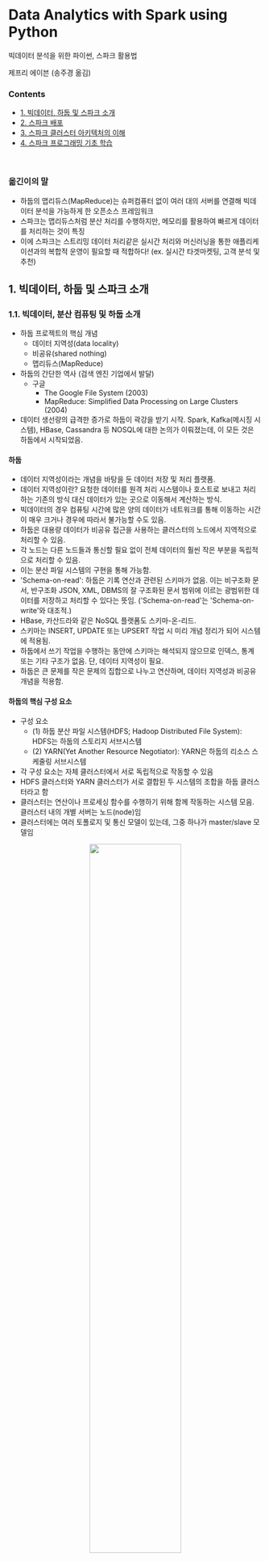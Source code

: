 # Data Analytics with Spark using Python

빅데이터 분석을 위한 파이썬, 스파크 활용법

제프리 에이븐 (송주경 옮김)


### Contents
* [1. 빅데이터, 하둡 및 스파크 소개](#1.-빅데이터,-하둡-및-스파크-소개)
* [2. 스파크 배포](#2.-스파크-배포)
* [3. 스파크 클러스터 아키텍처의 이해](#3.-스파크-클러스터-아키텍처의-이해)
* [4. 스파크 프로그래밍 기초 학습](#4.-스파크-프로그래밍-기초-학습)

<br>


### 옮긴이의 말

* 하둡의 맵리듀스(MapReduce)는 슈퍼컴퓨터 없이 여러 대의 서버를 연결해 빅데이터 분석을 가능하게 한 오픈소스 프레임워크
* 스파크는 맵리듀스처럼 분산 처리를 수행하지만, 메모리를 활용하여 빠르게 데이터를 처리하는 것이 특징
* 이에 스파크는 스트리밍 데이터 처리같은 실시간 처리와 머신러닝을 통한 애플리케이션과의 복합적 운영이 필요할 때 적합하다! (ex. 실시간 타겟마켓팅, 고객 분석 및 추천)



## 1. 빅데이터, 하둡 및 스파크 소개


### 1.1. 빅데이터, 분산 컴퓨팅 및 하둡 소개

* 하둡 프로젝트의 핵심 개념
   * 데이터 지역성(data locality)
   * 비공유(shared nothing)
   * 맵리듀스(MapReduce)
* 하둡의 간단한 역사 (검색 엔진 기업에서 발달)
   * 구글
      * The Google File System (2003)
      * MapReduce: Simplified Data Processing on Large Clusters (2004)
* 데이터 생선량의 급격한 증가로 하둡이 곽강을 받기 시작. Spark, Kafka(메시징 시스템), HBase, Cassandra 등 NOSQL에 대한 논의가 이뤄졌는데, 이 모든 것은 하둡에서 시작되었음.


#### 하둡

* 데이터 지역성이라는 개념을 바탕을 둔 데이터 저장 및 처리 플랫폼.
* 데이터 지역성이란? 요청한 데이터를 원격 처리 시스템이나 호스트로 보내고 처리하는 기존의 방식 대신 데이터가 있는 곳으로 이동해서 계산하는 방식.
* 빅데이터의 경우 컴퓨팅 시간에 많은 양의 데이터가 네트워크를 통해 이동하는 시간이 매우 크거나 경우에 따라서 불가능할 수도 있음.
* 하둡은 대용량 데이터가 비공유 접근을 사용하는 클러스터의 노드에서 지역적으로 처리할 수 있음.
* 각 노드는 다른 노드들과 통신할 필요 없이 전체 데이터의 훨씬 작은 부분을 독립적으로 처리할 수 있음.
* 이는 분산 파일 시스템의 구현을 통해 가능함.
* 'Schema-on-read': 하둡은 기록 연산과 관련된 스키마가 없음. 이는 비구조화 문서, 반구조화 JSON, XML, DBMS의 잘 구조화된 문서 범위에 이르는 광범위한 데이터를 저장하고 처리할 수 있다는 뜻임. ('Schema-on-read'는 'Schema-on-write'와 대조적.)
* HBase, 카산드라와 같은 NoSQL 플랫폼도 스키마-온-리드.
* 스키마는 INSERT, UPDATE 또는 UPSERT 작업 시 미리 개념 정리가 되어 시스템에 적용됨.
* 하둡에서 쓰기 작업을 수행하는 동안에 스키마는 해석되지 않으므로 인덱스, 통계 또는 기타 구조가 없음. 단, 데이터 지역성이 필요. 
* 하둡은 큰 문제를 작은 문제의 집합으로 나누고 연산하며, 데이터 지역성과 비공유 개념을 적용함.

#### 하둡의 핵심 구성 요소

* 구성 요소
   * (1) 하둡 분산 파일 시스템(HDFS; Hadoop Distributed File System): HDFS는 하둡의 스토리지 서브시스템 
   * (2) YARN(Yet Another Resource Negotiator): YARN은 하둡의 리소스 스케줄링 서브시스템
* 각 구성 요소는 자체 클러스터에서 서로 독립적으로 작동할 수 있음
* HDFS 클러스터와 YARN 클러스터가 서로 결합된 두 시스템의 조합을 하둡 클러스터라고 함
* 클러스터는 연산이나 프로세싱 함수를 수행하기 위해 함께 작동하는 시스템 모음. 클러스터 내의 개별 서버는 노드(node)임
* 클러스터에는 여러 토폴로지 및 통신 모델이 있는데, 그중 하나가 master/slave 모델임

<p align="center"><img src="https://github.com/gritmind/my-review-notes/blob/master/code/book/spark_using_python/images/pic_1_1.PNG" width="60%" height="60%"></p>


#### HDFS: 파일, 블록 및 메타데이터

* HDFS는 클러스터의 하나 이상의 노드(node)에 파일이 분산돼 있는 블록(block)으로 구성된 가상 파일시스템이다.
* Ingestion 프로세스
   * 파일시스템에 데이터를 업로드할 때 구성된 블록의 크기에 따라 무작위로 파일을 나눈다.
   * 그 후, 클러스터 노드 간에 블록을 분산 및 복제해서 내결함성(fault tolerance)을 달성하고, 데이터에 계산을 가져오는 목적으로 설계된 로컬에서 데이터를 처리할 수 있도록 한다.
* HDFS 블록은 DataNode라는 slave 노드 HDFS 클러스터 프로세스에 저장 및 관린된다.

...


#### YARN을 이용한 응용 스케줄링

* 하둡은 일반적으로 HDFS에서 데이터를 가져오고, HDFS에 데이터를 기록한다.
* YARN은 이런 하둡의 데이터 처리를 제어하고 조율한다.
* YARN 클러스터 아키텍쳐는 HDFS의 master/slave 클러스터 프레임워크와 같다.
* 여기서, HDFS는 ResourceManager라는 master 노드 데몬과 클러스터의 Worker나 slave 노드에서 실행되는 NodeManager라는 하나 이상의 slave 노드 데몬을 포함한다.
* ResourceManager는 클러스터에서 실행 중인 응용 프로그램에 클러스터 컴퓨팅 리소스를 부여한다.

...



### 1.2. 아파치 스파크 소개

* 맵리듀스 구현의 주요 단점은 맵(Map)과 리듀스(Reduce) 처리 단계 사이의 중간 데이터가 디스크에 잔류한다는 것이다.
* 맵리듀스 대안으로 스파크는 탄력적인 분산 데이터 집합(RDD; Resilient Distributed Dataset)이라는 분산형, 내결함성, 인메모리 구조를 구현한다.
* 스파크는 여러 컴퓨터에서 메모리 사용을 극대화해 전반적인 성능을 크게 향상시킨다.
* 스파크의 이러한 인메모리 구조의 재사용은 반복적인 머신러닝 작업 및 대화형 쿼리에 적합하다.
* 스파크는 JVM과 자바 런타임 위에 구축된 스칼라(Scala)로 작성되었다.
* 스파크는 개발자가 하드웨어 오류와 같은 인프라 또는 환경 문제가 아닌 논리에 집중할 수 있도록 높은 수준의 API 및 내결함성 프레임워크를 제공해 복잡한 다단계 데이터 처리 루틴을 만들 수 있게 한다.

#### 스파크 프로그램의 제출 유형

* 스파크 프로그램은 대화식 또는 배치 작업 (미니 배치 및 마이크로 배치 작업 포함)으로 실행할 수 있다.
* 대화형 프로그래밍 shell은 파이썬과 스칼라에서 사용할 수 있다.
* 비대화형 응용 프로그램은 spark-submit 명령을 사용해 제출할 수 있다.

#### 스파크 응용 프로그램의 입력/출력 유형

* 스파크는 주로 하둡에서 데이터를 처리하는 데 사용되며, 다음과 같은 다양한 소스 및 대상 시스템과도 함께 사용한다.
   * 로컬 또는 네크워크 파일 시스템
   * 아마존 S3 또는 Ceph와 같은 객체 저장소
   * 관계형 데이터베이스 시스템
   * 카산드라, HBase 등을 포함한 NoSQL 스토어
   * 카프카 같은 메시징 시스템

#### 스파크 RDD

* 스파크 RDD는 스파크 응용 프로그램의 기본 데이터 추상화 구조이다.
* 스파크와 다른 클러스터 컴퓨팅 프레임워크 사이의 주요 차별화 요소 중 하나이다.
* 스파크 RDD는 클러스터에 분산된 인메모리 데이터 모음으로 간주할 수 있다.
* 스파크 프로그램은 입력 데이터를 RDD에 로드하고 RDD를 후속 RDD로 변환한 다음, 최종 RDD에서 응용 프로그램의 최종 출력을 저장하거나 표시하는 것으로 구성되며, 스파크 코어 API를 사용한다.

#### 스파크와 하둡

* 하둡과 스파크는 비공유 및 데이터 지역성과 같은 핵심 병렬 처리 개념의 정립과 구현 과정에서 서로 밀접한 관련을 가진다.
* 하둡(일반적으로 HDFS)의 데이터 처리 프레임워크로 스파크를 배포할 수 있다.
* 스파크는 기본적으로 HDFS에서 파일을 읽고 HDFS로 데이터를 쓰는 기능이 있다.

#### 스파크의 리소스 스케줄러로서의 YARN

* YARN은 스파크 응용 프로그램에서 가장 일반적으로 사용되는 프로세스 스케줄러 중 하나다.
* YARN은 대개 하둡 클러스터의 HDFS와 함께 있으므로 스파크 응용 프로그램을 관리하기 편리한 플랫폼이다.
* YARN은 하둡 클러스터의 분산 노드에서 사용할 수 있는 컴퓨팅 리소스를 관리하므로
   * 스파크 처리 단계를 가능하면 병렬로 실행할 수 있도록 예약할 수 있다.
   * 또한, 스파크 응용 프로그램의 입력 소스로 HDFS를 사용하는 경우 YARN은 데이터 지역성을 최대한 활용하도록 맵 작업을 예약할 수 있다.
   * 이는 처리 초기 단계에서 네트워크를 통해 전송해야 하는 데이터의 양을 최소화할 수 있다.


### 1.3. 파이썬을 이용한 함수 프로그래밍

* 파이썬은 멀티 패러다임 프로그래밍 언어로서, 명령 지향 프로그래밍 방식 패러다임과 객체 지향 및 함수 패러다임을 완벽하게 지원하는 프로그래밍 패러다임을 결합한다.

#### 파이썬 함수 프로그래밍에서 사용되는 데이터 구조

* 스파크의 파이썬 RDD는 파이썬 객체의 분산 컬렉션을 단순하게 표현한 것으로서 파이썬에서 사용할 수 있는 다양한 데이터 구조를 먼저 이해해야 한다.

##### List 

* 리스트는 세 가지 주요 함수 프로그래밍(map(), reduce(), filter())뿐만 아니라 count(), sort() 등을 포함한 기타 기본 제공 메소드를 지원한다.
* 스파크 RDD는 본질적으로 파이썬 리스트를 표현한다.
* map() 함수는 입력 리스트에서 작동하고 새 리스트를 반환한다.

```python
tempc = [38.4, 19.2, 12.8, 9.6]
tempc = map(lambda x: (float(9)/5)*x + 32, tempc)
print(tempc)
>>>
[101.12, 66.56, 55.0400000000006, 49.28]
```

* 파이썬 리스트는 기본적으로 변경할 수 있지만, 스파크의 파이썬 RDD에 포함된 리스트 객체는 변경할 수 없다. (스파크 RDD에서 생성된 객체의 경우도 마찬가지이다)
* set는 파이썬에서 사용할 수 있는 객체 유형으로, 설정된 수학적 추상화를 기반으로 한다. set는 union(), intersection() 등과 같은 일반적인 수학적 집합 연산을 지원하며, 순서가 정해지지 않은 고유한 값을 모음이다.

##### Tuple

* 단순하게 튜플은 고정 리스트와 비슷하다고 생각할 수 있지만, 그들은 서로 다른 구조를 가지며 목적도 매우 다르다.
* 튜플은 관계형 데이터베이스 테이블의 레코드와 유사하며, 각 레코드는 구조를 갖고 있다. 구조 안에 순서대로 위치한 각 필드는 모두 의미를 가진다. 리스트 객체의 순서는 기본적으로 변경할 수 있으므로 구조와 직접적인 관련이 없다.
* 튜플은 스파크 프로그래밍에서 키/값 쌍을 나타내기 위해 사용되므로 스파크의 필수적인 객체이다.

##### Dictionary

* 딕셔너리는 파이썬에서 순서가 정해지지 않은 변경 가능한 키/값 쌍이다.
* 리스트나 튜플과 달리 요소가 시퀀스에 순차적으로 액세스되므로 딕트의 요소는 키에 의해 액세스된다.
* 딕셔너리는 미리 정의된 스키마나 순서에 의존하지 않고 요소가 직접 설명한다.
* 딕셔너리 함수는 파이썬 RDD에서 고정 객체로 사용될 수 있다.

#### 파이썬 객체 직렬화

* 직렬화(serialization)는 같은 시스템이나 다른 시스템에서 객체를 압축 해제(비직렬화)할 수 있는 구조로 변환하는 프로세스이다.
* 직렬화 또는 데이터 직렬화 및 비직렬화는 배포된 모든 처리 시스템에 필수적인 기능이며, 하둡 및 스파크 프로젝트 전체에서 매우 중요하다.

##### JSON

* JSON(JavaScript Object Notation)은 일반적인 직렬화 형식이다. 거의 모든 프로그래밍 언어에서 지원하는 다양한 플랫폼에서 사용되고, 웹 서비스에서 반환되는 일반적인 응답 구조이다.
* JSON 객체는 키/값 쌍(딕셔너리) and/or 배열(리스트)로 구성되는데, 이들은 서로 내포될 수 있다.
* JSON 객체는 PySpark의 RDD에서 사용할 수 있다.

##### Pickle

* 피클은 파이썬의 독점적인 직렬화 메소드로 JSON보다 빠르다. 
* JSON은 일반적으로 상호 교환이 용이한 직렬화 형식으로 뛰어난 호환성을 가진다. 반면, 피클에서는 그 기능이 떨어진다.
* 파이썬의 pickle 모듈은 하나 이상의 객체들을 byte stream으로 변환해 전송, 저장 및 원래 상태로 재구성한다.
* PickleSerializer는 PySpark에서 객체를 피클링된 형식으로 로드하고 언피클 처리하는 데 사용된다. 여기에는 하둡의 SequenceFiles와 같이 다른 시스템에서 미리 직렬화된 객체를 읽고 파이썬에서 사용할 수 있는 형식으로 변환하는 작업이 포함된다.
* PySpark는 피클된 입출력 파일은 다루는 pickleFile과 saveAsPickleFile.pickleFile 메소드를 포함한다. 이 두 메소드는 PySpark 프로세스 간에 파일을 저장하고 전송하기 위한 효율적인 포맷이다.
* 피클은 개발자가 명시적으로 사용하는 것 외에도 파이썬에서 스파크 응용 프로그램을 실행할 때 많은 내부 스파크 프로세스에 의해 사용된다.

#### 파이썬 함수형 프로그래밍 기초

* 파이썬의 함수형 지원은 다음을 포함해 가능한 모든 함수 프로그래밍의 패러다임 특성을 구현한다.
   * first-class 객체로서의 함수와 프로그래밍의 기본 단위
   * 입출력 전용 함수
   * 고차원 함수 지원
   * 익명 함수 지원

##### 익명 함수 및 lambda 구문

* 익명 함수는 이름 없는 함수는 Lisp, Scala, JavaScript, Erlang, Clojure, Go 등의 함수형 프로그래밍 언어의 일관된 특징이다.
* 파이썬의 익명 함수는 def 키워드 대신에 lambda 구문을 사용해서 구현한다.
* 익명 함수는 입력 인수의 수에는 제한이 없지만, 하나의 값만 반환된다. 이 값은 다른 함수, 스칼라 값 또는 리스트 같은 데이터 구조일 것이다.
* 익명 함수의 진정한 힘은 스파크에서 작업하듯이 map(), reduce() 및 filter()와 같은 고차원 함수와 프로세싱 파이프라인의 단일 사용 함수를 함께 연결하기 시작하는 경우에 분명히 나온다.

```python
# 명명된 함수
>>> def plusone(x): return x+1
>>> plusone(1)
2
>>> type(plusone)
<type 'function'>
>>> plusone.func_name
'plusone'

# 익명 함수
>>> plusonefn = lambda x: x+1
>>> plusonefn(1)
2
>>> type(plusonefn)
<type 'function'>
>>> plusonefn.func_name
'<lambda>'
```

##### 고차원 함수

* 고차원 함수는 함수를 인수로 받아들이고 결과로 함수를 반환한다.
* 고차원 함수에는 map(), reduce(), filter()가 있는데, 이 함수들은 인수로 함수를 받아들인다.
* 함수를 리턴값으로 반환하는 함수는 고차원 함수로 간주되는데 이 특성은 비동기 프로그래밍에서 구현되는 콜백을 정의한다.

```python
# 스파크에서 고차원 함수의 예
lines = sc.textFile("file:///opt/spark/licences")
counts = lines.flatMap(lambda x: x.split(' ')) \
	.filter(lambda x: len(x) > 0) \
	.map(lambda x: (x, 1)) \
	.reduceByKey(lambda x, y: x+y) \
	.collect()

for (word, count) in counts:
	print(word, count)
```

##### 클로저(closure)

* 클로저는 인스턴스화된 시간에 범위를 묶는 함수 객체다.
* 클로저 객체에는 함수가 작성될 때 사용된 외부 변수 또는 함수가 포함될 수 있다.
* 클로저는 범위를 묶어서 값을 기억한다.

```python
def generate_message(concept):
	def ret_message():
		return 'This is an example of ' + concept
	return ret_message

>>> call_func = generate_message('closure in Python')
>>> call_func
<function ret_message at 0x7fd138aa55f0>
>>> call_func()
'This is an example of closures in Python'

# 클로저 검사
>>> call_func.__closure__
(<cell at 0xfd138aaa638: str object at 0xfd138aaa638>,)
>>> type(call_func.__closure__[0])
<type 'cell'>
>>> call_func.__closure__[0].cell_contents
'closure in Python'

# 함수 삭제
del generate_message

# 클로저 재호출
call_func()
'This is an example of closures in Python' # 클로저 여전히 작동함!
```

* 위 코드에서 ret_message() 함수는 클로저이고, concept 값은 함수 범위로 묶인다.
* __closure__ 함수 멤버를 사용해 클로저에 관한 정보를 볼 수 있고, 함수에 포함된 참조는 셀의 튜플에 저장된다.
* 위 코드에 표시된 대로 cell_contents 함수를 사용해 셀 콘텐츠에 액세스할 수 있다.
* 클로저 개념을 증명하기 위해 외부 함수 generate_message를 삭제해 참조 함수인 call_func이 여전히 작동하는지 확인할 수 있다.
* 분산된 스파크 응용 프로그램에서 클로저가 중요한 이점을 가질 수 있으므로 클로저 개념을 파악하는 것은 매우 중요하다.
* 반면, 클로저는 함수가 어떻게 구성되고 호출되는지에 따라 부정적인 영향을 미칠 수도 있다.


<br>

## 2. 스파크 배포


### 2.1. 스파크 배포 모드

* 스파크에 대한 일반적인 배포 모드
   * 로컬 모드
   * 독립실행형(Standalone) 스파크
   * YARN(하둡)에서의 스파크
   * 메소스에서의 스파크
* 각 배포 모드는 스파크 런타임 아키텍쳐를 구현하는 것과 비슷하다. 단, 컴퓨팅 클러스터의 하나 또는 그 이상의 노드에서 리소스를 관리하는 방식만 다르다.
* YARN 또는 메소스와 같은 외부 스케줄러를 사용해 스파크를 배포하는 경우에는 로컬 모드로 실행하거나 스파크 독립실행형(Standalone) 스케줄러를 사용하면 된다. 단, 이 때 스파크 외부 종속성이 제거된다.
* 모든 스파크 배포 모드는 스트리밍 응용 프로그램을 포함하여 대화형(shell) 및 비대화형(배치) 응용 프로그램에서 사용할 수 있다.

#### 로컬 모드

* 모든 스파크 프로세스가 단일 시스템에서 실행되도록 한다. 
* 로컬 시스템의 코어 수를 임의로 선택해 사용한다.
* 새로 설치된 스파크를 테스트하는 빠른 방법이 될 수 있다. 작은 dataset에 대해 스파크 루틴을 신속하게 테스트할 수 있다.

```console
# 로컬 모드에서 스파크 작업 제출

$SPARK_HOME/bin/spark-submit \
--class org.apache.spark.examples.SparkPi \
--master local \

&SPARK_HOME/examples/jars/spark-examples*.jar 10
```

* 로컬 모드에서 사용할 코어 수는 local 명령문 뒤 괄호 안에 숫자로 나타낸다. (ex. 2개의 코어를 사용하려면 local[2], 시스템의 모든 코어를 사용하려면 local[`*`]로 표기함.)
* 로컬 모드에서 스파크를 실행할 때 로컬 시스템에 적절한 구성과 라이브러리를 사용할 수 있다면 로컬 파일 시스템의 모든 데이터와 HDFS, S3 또는 기타 파일 시스템의 데이터에 엑세스할 수 있다.
* 로컬 모드를 사용하면 빠르게 시작하고 실행할 수 있지만, production use case의 확장 및 효과 측면에서는 제한적이다.

#### 스파크 독립실행형(standalone)

* 스파크 독립실행형은 내장형 또는 '독립실행형' 스케줄러를 나타낸다.
* 독립실행형(standalone)은 말 그대로 클러스터 토폴로지와 아무 관련이 없다. 완전히 분산된 다중 노드 클러스터에서 독립실행형 모드로 스파크를 배포할 수도 있다. 이 경우 독립실행형은 외부 스케줄러가 필요없다는 뜻이다.
* 다중 호스트 프로세스 또는 서비스는 스파크 독립실행형 클러스터에서 실행되며, 각 서비스는 클러스터에서 실행 중인 지정된 스파크 응용 프로그램의 계획, 조정 및 관리에 중요한 역할을 한다.

<p align="center"><img src="https://github.com/gritmind/my-review-notes/blob/master/code/book/spark_using_python/images/pic_2_1.PNG" width="60%" height="60%"></p>

* 위 그림은 완전히 분산된 스파크 독립실행형 참조 클러스터 토폴로지를 보여준다.
* URL 스키마로 스파크를 지정해 지정된 호스트 및 포트와 함께 응용 프로그램을 스파크 독립실행형 클러스터에 제출할 수 있다. 여기서 지정된 호스트 및 포트에서는 스파크 마스터 프로세스가 실행 중이다. 다음 코드는 이 예제를 보여준다.

```console
# 스파크 독립실행형 클러스터에 스파크 작업 제출

$SPARK_HOME/bin/spark-submit \
--class org.apache.spark.examples.SparkPi \
--master spark://mysparkmaster:7077 \

&SPARK_HOME/examples/jars/spark-examples*.jar 10
```

* 스파크 독립실행형을 사용하면 종속성이나 환경에 대한 깊은 고민 없이 빠르게 시작하고 실행할 수 있다.
* 각 스파크 릴리즈에는 스파크 독립실행형 클러스터에서 호스트가 지정된 역할을 맡을 수 있게 하는 바이너리 및 구성 파일과 함께 시작하는 데 필요한 모든 것이 포함되어 있다.

#### YARN에서의 스파크

* 스파크의 가장 일반적인 배포 방법은 하둡과 함께 제공되는 YARN 리소스 관리 프레임워크를 사용하는 것이다.
* YARN은 하둡 클러스터에서 workload를 예약하고 관리할 수 있는 하둡의 핵심 구성 요소이다.
* Databricks 연례 조사에 따르면 YARN과 독립실행형은 거의 같고, 메소스는 그보다 뒤에 있다. (사용 빈도수)
* 하둡 에코시스템의 일급 객체(first-class citizens)답게 스파크 응용 프로그램은 최소한의 노력으로 제출하고 관리를 쉽게 할 수 있다.
* Driver, Master, Executor 와 같은 스파크 프로세스는 리소스 매니저, 노드 매니저, 어플리케이션 마스터와 같이 YARN 프로세스에 의해 호스팅되거나 촉진된다.
* spark-submit, pyspark, spark-shell 프로그램에는 스파크 응용 프로그램을 YARN 클러스터에 제출하는 데 사용되는 커맨드 라인 인수가 포함된다. (다음 코드 참조)
* YARN을 스케줄러로 사용할 때 cluster와 client라는 2개의 클러스터 배포 모드가 있다.

```console
# YARN 클러스터에 스파크 작업 제출

$SPARK_HOME/bin/spark-submit \
--class org.apache.spark.examples.SparkPi \
--master yarn \
--deploy-mode cluster \

&SPARK_HOME/examples/jars/spark-examples*.jar 10
```

#### 메소스에서의 스파크

* 아파치 메소스는 버클리 캘리포니아 대학에서 개발한 오픈소스 클러스터 매니저이다. 
* 스파크의 생성을 포함한 lineage의 일부를 공유한다.
* 여러 유형의 응용 프로그램을 스케줄링할 수 있다.
* 클러스터의 활용도를 높이기 위해 세분화된 리소스 공유 기능을 제공한다.
* 다음 코드는 메소스 클러스터에 제출된 스파크 응용 프로그램의 예제이다.
* 이 책은 스파크 독립실행형 및 YARN에 대한 일반적인 스케줄러에 중점을 둔다. (메소스에 대한 자세한 설명: https://mesos.apache.org)

```console
# 메소스 클러스터에 스파크 작업 제출

$SPARK_HOME/bin/spark-submit \
--class org.apache.spark.examples.SparkPi \
--master mesos://mesosdispatcher:7077 \
--deploy-mode cluster \
--supervise \
--executor-memory 20G \
--total-executor-cores 100 \

&SPARK_HOME/examples/jars/spark-examples*.jar 1000
```

### 2.2. 스파크 설치 준비

...

### 2.3. 스파크 설치 탐색

* 스파크 설치 디렉토리(SPARK_HOME)의 내용을 숙지하는 것이 좋다. 
   * `bin/` - pyspark, spark-shell, spark-sql 및 sparkR과 같은 shell 프로그램을 통해, 또는 spark-submit을 사용하는 일괄 처리 모드에서 대화식으로 스파크 응용 프로그램을 실행하는 모든 명령/스크립트를 포함한다.
   * `conf/`
   * `data/`
   * `examples/`
   * `jars/`
   * `licenses/`
   * `python/`
   * `R/`
   * `sbin/`
   * `yarn/`

### 2.4. 다중노드(Multi-Node) 스파크 독립실행형 클러스터 배포

...

### 2.5. 클라우드에서 스파크 배포

* SaaS(Software as a Service), IaaS(Infrastructure as a Service), PaaS(Platform as a Service)와 같은 공공 및 사설 클라우드 기술의 확산은 조직이 기술을 배포하는 방식의 판도를 바꿨다.
* 스파크를 클라우드에서 배포하면 빠르고 확장 가능하며, 탄력적인 프로세스 환경을 제공할 수 있다.

...



<br>

## 3. 스파크 클러스터 아키텍처의 이해

### 3.1. 스파크 응용 프로그램의 해부

* 단일 기기든 수백 수천 개의 노드로 구성된 클러스터든 스파를 실행하는 응용 프로그램은 모두 구성 요소가 있다.
* 각 구성 요소는 스파크 응용 프로그램을 실행하는 동안 필요하며, 특정한 역할이 있다.
* client와 같은 일부 구성 요소는 실행 중에 수동적으로 작동하지만, 계산 함수를 포함한 또 다른 구성 요소는 프로그램 실행 중에 활성화된다.
* 구성 요소는 Driver, Master, Cluster Manager, 작업자 노드를 실행시키는 Executor(실행자), 그리고 Workers(작업자)이다.
* 다음 그림은 스파크 독립실행형 응용 프로그램 콘텍스트의 모든 스파크 구성 요소를 보여준다.

<p align="center"><img src="https://github.com/gritmind/my-review-notes/blob/master/code/book/spark_using_python/images/pic_3_1.PNG" width="60%" height="60%"></p>

* Driver, Master, Executor 프로세스를 포함한 모든 스파크 구성 요소들은 JVM(Java Virtual Machine)에서 실행된다. 
* JVM은 자바 바이트코드로 컴파일된 명령어를 실행할 수 있는 크로스 플랫폼 런타임 엔진이다.
* 스파크로 작성된 Scala는 바이트코드로 컴파일되고 JVM에서 실행된다.
* 스파크의 런타임 응용 프로그램 구성 요소와 실행되는 위치 및 노드의 유형을 구별할 수 있어야 한다.
* 이러한 구성 요소들은 다양한 배포 모드를 사용하며, 모두 다른 위치에서 실행되기 때문에 이들을 물리적 노드나 인스턴스 용어로 생각하면 안된다.
* 예를 들어, YARN에서 스파크를 실행하면 몇 가지 변형은 생기지만, 생성된 모든 구성 요소는 여전히 응용 프로그램에 포함되어 동일한 역할을 수행한다.

#### 스파크 Driver

* 스파크 응용 프로그램의 수명은 스파크 Driver에서 시작하고 끝난다. 
* Driver는 client가 스파크에서 응용 프로그램을 제출하는 데 사용하는 프로세스이다.
* Driver는 스파크 프로그램의 실행을 계획 및 조정하고, 상태 및 결과(데이터)를 client에게 반환한다.
* Driver는 클러스터에 있는 client나 노드에 물리적으로 상주할 수 있다.

##### SparkSession

* 스파크 Driver는 SparkSession을 생성한다.
* SparkSession 객체는 스파크 클러스터에 대한 연결을 나타낸다.
* SparkSession은 대화식 shell을 포함해 스파크 응용 프로그램의 시작 부분에서 인스턴스화되며, 프로그램 전체에서 사용된다.
* 스파크 2.0 이전에는 스파크 핵심 응용 프로그램에 사용된 SparkContext, 스파크 SQL 응용 프로그램과 함께 사용된 SQLContext, HiveContext, 스파크 스트리밍 응용 프로그램에 사용된 StreamingContext가 스파크 응용 프로그램의 entry point에 포함되어 있었다. 스파크 2.0의 SparkSession 객체는 이러한 모든 객체를 단일 entry point로 결합하여 모든 스파크 응용 프로그램에 사용할 수 있다.
* SparkSession 객체는 SparkContext, SparkConf 자식 객체를 통해 Master, 응용 프로그램 이름, Executors의 개수 등 사용자가 설정한 모든 런타임 구성 속성을 포함한다.
* 다음 그림은 pyspark shell 내의 SparkSession 객체와 그 구성 속성 중 일부를 보여준다.

<p align="center"><img src="https://github.com/gritmind/my-review-notes/blob/master/code/book/spark_using_python/images/pic_3_1.PNG" width="60%" height="60%"></p>

* 다음 코드는 spark-submit을 사용해 제출된 프로그램과 같은 비대화식 스파크 응용 프로그램 내에서 SparkSession을 생성하는 방법을 보여준다.

```python
# SparkSession 생성하기

from pyspark.sql import SparkSession
spark = SparkSession.builder \
	.master("spark://sparkmaster:7077") \
	.appName("My Spark Application") |
	.config("spark.submit.deployMode", "client") \
	.getOrCreate()

numlines = spark.sparkContext.textFile("file:///opt/spark/licenses") \
	.count()

print("The total number of lines is " + sr(numlines))
```

##### 응용 프로그램 계획

* Driver의 주요 기능 중 하나는 응용 프로그램을 계획하는 것이다.
* Driver는 응용 프로그램 프로세싱 입력에 따라 프로그램을 어떻게 실행할지 계획한다. 
* Driver는 요청된 모든 transformation 및 action에 따라 노드의 DAG(Directed Acyclic Graph)를 작성한다. 
   * 여기서 transformation은 데이터 조작 작업을, action은 출력 또는 prompt에 대한 프로그램 실행 요청을, 각 노드는 변형 또는 계산 단계를 나타낸다.
* DAG(지시된 비순환 그래프)란? 
   * DAG는 데이터 흐름(data flow)과 그 종속성을 나타내기 위해 컴퓨터 과학에서 일반적으로 사용되는 수학적 구조이다.
   * DAG는 정점(vertice), 노드 및 에지(edge)로 구성된다.
   * 데이터 흐픔 콘텍스트의 정점은 프로세스 흐름의 단계이다.
   * DAG의 에지는 정점을 서로 연결하는데, 순환 참조를 가질 수 없는 방식으로 연결한다.
* 스파크 응용 프로그램 DAG는 task와 stage로 구성된다. 
   * task는 스파크 프로그램에서 스케줄링이 가능한 일의 최소 단위
   * stage는 함께 실행할 수 있는 일련의 작업 모음
   * stage는 서로 의존하는 stage dependencies(단계 종속성)이 있다.
* 프로세스 스케줄링에서 DAG는 스파크에만 고유하게 있는 것은 아니다. Tez, Drill, Presto와 같은 다른 빅데이터 에코시스템 프로젝트에서도 스케줄링을 위해 사용한다.
* DAG는 스파크의 기본 요소이므로 개념을 잘 이해해야 한다.

##### 응용 프로그램 조직화(Orchestration)

* Driver는 DAG에 정의된 stage 및 task의 실행을 설계한다.
* 스케줄링 및 task 실행과 관련된 Driver의 주요 활동
   * task 실행에 사용할 수 있는 리소스 추적
   * 가능한 데이터에 'close'를 실행하는 작업 스케줄링 (데이터 지역성 개념)

##### 기타 함수

* Driver는 스파크 프로그램의 실행을 계획하고 조정하는 것 외에도 응용 프로그램의 결과를 반환하는 책임이 있다.
* 데이터를 client에 반환하도록 요청되는 action의 경우 반환값은 리턴 코드 또는 데이터가 될 수 있다.

#### 스파크 Executor 및 Worker

* 스파크 Executor는 스파크 DAG 작업이 실행되는 프로세스이다.
* Executor는 스파크 크러스터에 slave 노드 또는 worker의 CPU 및 메모리 리소스를 예약한다. 이는 특정 스파크 응용 프로그램 전용이며, 응용 프로그램이 완료되면 종료된다.
* 스파크 프로그램은 보통 많은 Executor로 구성되며, 종종 병렬로 작업한다.
* 일반적으로 Executor 프로세스를 호스팅하는 Worker 노드에는 유한하거나 고정된 수의 Executor가 특정 시점에 할당된다. 
   * 따라서, 노드의 수를 알고 있는 클러스터에는 주어진 시간에 실행할 수 있는 Executor의 수가 한정된다.
   * 응용 프로그램이 클러스터의 실제 용량을 초과해 Executor를 요구하면, 다른 Executor가 리소스를 완료하고 릴리스하는 것으로 시작되도록 예약한다.
* 스파크 Executor를 호스트하는, Executor용 JVM에는 객체를 저장하고 관리하는 전용 메모리 공간인 heap이 할당된다.
* Executor의 JVM heap에 커밋된 메모리 양은 spark.executor.memory 속성 또는 pyspark.spark-shell 이나 spark-submit 명령에 대한 --executor-memory 인수로 설정된다.
* Executor는 task의 출력 데이터를 메모리 또는 디스크에 저장한다.
* Worker와 Executor는 할당된 task에만 의식하지만, Driver는 응용 프로그램을 구성하는 전체 작업 집합과 관련된 종속성을 파악해야 한다.

#### 스파크 Master와 Cluster Manager

* 스파크 Driver는 스파크 응용 프로그램을 실행하는 데 필요한 일련의 작업을 계획하고 조정한다. Worker 노드에 호스트되는 Executor에서 task가 실행된다.
* Master 및 Cluster Manager는 Executor가 실행되는 분산 클러스터 리소스(YARN이나 메소스의 경우 컨테이너)를 모니터링하고 예약하고 할당하는 중앙 프로세스이다.
* Master와 Cluster Manager는 독립된 프로세스로 서로 분리될 수 있고, 독립실행형 모드에서 스파크를 실행할 때처럼 하나의 프로세스로 결합될 수도 있다.

##### 스파크 Master

* 스파크 Master는 클러스터의 리소스를 요청하고 이를 스파크 Driver에서 사용할 수 있게 만드는 프로세스이다.
* 모든 배포 모드에서, Master는 worker 노드 또는 slave 노드에 리소스나 컨테이너를 할당하고, 그 상태를 추적하고 진행 상황을 모니터링한다.
* 스파크 독립실행형 모드로 실행하면, 스파크 Master 프로세스는 마스터 호스트의 포트 8080에서 웹 UI를 제공한다.
* 스파크 Master vs. 스파크 Driver
   * Driver와 Master의 런타임 함수를 구별하는 것은 매우 중요하다.
   * Master라는 명칭은 프로세스가 응용 프로그램의 실행을 통제한다는 의미로 추론할 수 있지만, 실제로 그렇지 않다.
   * Master는 단순히 리소스를 요청해서 Driver가 사용할 수 있게 한다.
   * Master는 이렇게 리소스의 위치와 상태는 모니터링하지만, 응용 프로그램의 실행 및 해당 작업과 단계의 조정에는 관여하지 않는다. 그것은 Driver의 역할이다.

##### Cluster Manager

* Cluster Manager는 worker 노드를 모니터링하고, Master가 요청하면 이러한 노드의 리소스를 예약하는 프로세스이다.
* Master는 이렇게 클러스터가 예약한 리소스를 Executor의 형태로 Driver에 제공한다.
* 메소스나 YARN에서 스파크를 실행할 때, cluster manager는 master 프로세스와 분린된다.
* 독립실행형 모드로 실행되는 스파크의 경우, master 프로세스는 cluster manager의 함수도 수행하고, cluster manager 역할도 수행한다.
* cluster manager 함수는 하둡 클러스터에서 실행되는 스파크 응용 프로그램용 YARN 리소스 매니저 프로세스로 적합하다.
* 리소스 매니저는 YARN 노드 매니저에서 실행되는 컨테이너의 상태를 예약, 할당 및 모니터링한다. 스파크 응용 프로그램은 clutser 모드에서 실행 중인 응용 프로그램의 master 프로세스처럼 이 컨테이너를 사용해 executor 프로세스를 호스트한다.

### 3.2. 독립실행형 스케줄러를 사용하는 스파크 응용 프로그램

...


<br>

## 4. 스파크 프로그래밍 기초 학습





























